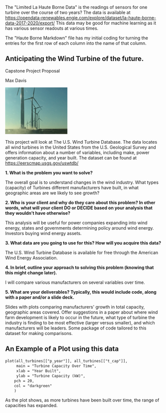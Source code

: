 
The "Limited La Haute Borne Data" is the readings of sensors for one turbine over the course of two years? The data is available at
<https://opendata-renewables.engie.com/explore/dataset/la-haute-borne-data-2017-2020/export/> This data may be good for machine learning as it has various sensor readouts at various times. 

The "Haute Borne Markdown" file has my initial coding for turning the entries for the first row of each column into the name of that column. 



## Anticipating the Wind Turbine of the future. 
Capstone Project Proposal

Max Davis

<img src="images/IMG_0686.JPG" width="200" height="150">

  
  
  This project will look at The U.S. Wind Turbine Database. The data locates all wind turbines in the United States from the U.S. Geological Survey and offers information about a number of variables, including make, power generation capacity, and year built. The dataset can be found at <https://eerscmap.usgs.gov/uswtdb/>

__1. What is the problem you want to solve?__

  The overall goal is to understand changes in the wind industry. What types (capacity) of Turbines different manufacturers have built, in what geographic areas are we likely to see growth?
  
__2. Who is your client and why do they care about this problem? In other words, what will your client DO or DECIDE based on your analysis that they wouldn’t have otherwise?__

  This analysis will be useful for power companies expanding into wind energy, states and governments determining policy around wind energy. Investors buying wind energy assets.

__3. What data are you going to use for this? How will you acquire this data?__

  The U.S. Wind Turbine Database is available for free through the American Wind Energy Association.

__4. In brief, outline your approach to solving this problem (knowing that this might change later).__

  I will compare various manufacturers on several variables over time.

__5. What are your deliverables? Typically, this would include code, along with a paper and/or a slide deck.__

  Slides with plots comparing manufacturers' growth in total capacity, geographic areas covered. Offer suggestions in a paper about where wind farm development is likely to occur in the future, what type of turbine the industry is finding to be most effective (larger versus smaller), and which manufacturers will be leaders. Some package of code tailored to this dataset for making comparisons.

## An Example of a Plot using this data


```{r all_turbines, echo=FALSE}
plot(all_turbines[["p_year"]], all_turbines[["t_cap"]], 
     main = "Turbine Capacity Over Time",
     xlab = "Year Built",
     ylab = "Turbine Capacity (kW)",
    pch = 20,
    col = "darkgreen"
    )
```


  As the plot shows, as more turbines have been built over time, the range of capacities has expanded.
